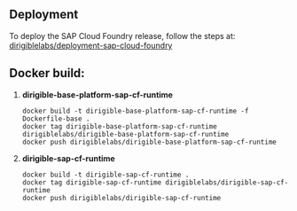## Deployment
To deploy the SAP Cloud Foundry release, follow the steps at: [dirigiblelabs/deployment-sap-cloud-foundry](https://github.com/dirigiblelabs/deployment-sap-cloud-foundry)

## Docker build:

1. **dirigible-base-platform-sap-cf-runtime**
    ```
    docker build -t dirigible-base-platform-sap-cf-runtime -f Dockerfile-base .
    docker tag dirigible-base-platform-sap-cf-runtime dirigiblelabs/dirigible-base-platform-sap-cf-runtime
    docker push dirigiblelabs/dirigible-base-platform-sap-cf-runtime
    ```

1. **dirigible-sap-cf-runtime**
    ```
    docker build -t dirigible-sap-cf-runtime .
    docker tag dirigible-sap-cf-runtime dirigiblelabs/dirigible-sap-cf-runtime
    docker push dirigiblelabs/dirigible-sap-cf-runtime
    ```